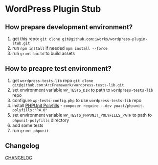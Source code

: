 # WordPress Plugin Stub

## How prepare development environment?

1. get this repo: `git clone git@github.com:iworks/wordpress-plugin-stub.git`
2. run `npm install` if needed `npm install --force` 
3. run `grunt build` to build assets

## How to preapre test environment?

1. get `wordpress-tests-lib` repo `git clone git@github.com:ArcFramework/wordpress-tests-lib.git`
2. set environment variable `WP_TESTS_DIR` to path to `wordpress-tests-lib` repo
3. configure `wp-tests-config.php` to use `wordpress-tests-lib` repo
4. install [PHPUnit Polyfills](https://github.com/Yoast/PHPUnit-Polyfills) - `composer require --dev yoast/phpunit-polyfills:"^4.0"`
5. set environment variable `WP_TESTS_PHPUNIT_POLYFILLS_PATH` to path to `phpunit-polyfills` directory
6. add some tests
7. run `grunt phpunit`


## Changelog

[CHANGELOG](CHANGELOG)
